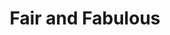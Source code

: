 ---
title: "Fair and Fabulous"
url: /castell-newydd-emlyn-newcastle-emlyn/fair-and-fabulous/
shop: gift
---